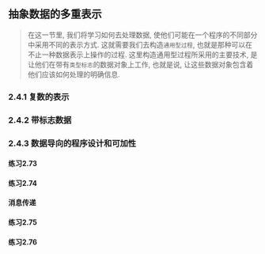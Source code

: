 ## 抽象数据的多重表示
> 在这一节里, 我们将学习如何去处理数据, 使他们可能在一个程序的不同部分中采用不同的表示方式. 这就需要我们去构造`通用型过程`, 也就是那种可以在不止一种数据表示上操作的过程. 这里构造通用型过程所采用的主要技术, 是让他们在带有`类型标志`的数据对象上工作, 也就是说, 让这些数据对象包含着他们应该如何处理的明确信息.   

### 2.4.1 复数的表示

### 2.4.2 带标志数据

### 2.4.3 数据导向的程序设计和可加性

#### 练习2.73

#### 练习2.74

#### 消息传递

#### 练习2.75

#### 练习2.76
